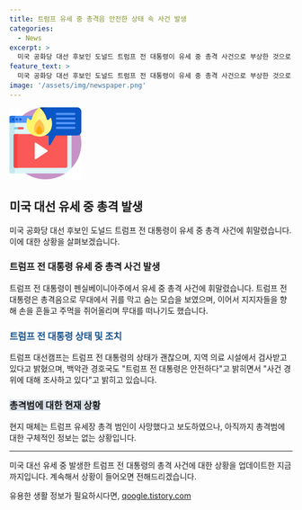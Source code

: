```yaml
---
title: 트럼프 유세 중 총격음 안전한 상태 속 사건 발생
categories:
  - News
excerpt: >
  미국 공화당 대선 후보인 도널드 트럼프 전 대통령이 유세 중 총격 사건으로 부상한 것으로 보이지만, 정확한 사건 경위는 조사 중이다. 트럼프 대선캠프는 그의 상태가 괜찮으며, 백악관은 사건 경위에 대해 조사 중이라고 밝혔다. 트럼프 유세장 총격범은 사망한 것으로 전해졌지만, 구체적인 정보는 아직 없는 상황이다. 해당 사안에 대해 계속 업데이트할 예정이다.
feature_text: >
  미국 공화당 대선 후보인 도널드 트럼프 전 대통령이 유세 중 총격 사건으로 부상한 것으로 보이지만, 정확한 사건 경위는 조사 중이다. 트럼프 대선캠프는 그의 상태가 괜찮으며, 백악관은 사건 경위에 대해 조사 중이라고 밝혔다. 트럼프 유세장 총격범은 사망한 것으로 전해졌지만, 구체적인 정보는 아직 없는 상황이다. 해당 사안에 대해 계속 업데이트할 예정이다.
image: '/assets/img/newspaper.png'
---
```


<p><img src="/assets/img/news.png" alt="rentncar 속보" /></p>

<h2 data-ke-size="size26">미국 대선 유세 중 총격 발생</h2>

<p data-ke-size="size16">미국 공화당 대선 후보인 도널드 트럼프 전 대통령이 유세 중 총격 사건에 휘말렸습니다. 이에 대한 상황을 살펴보겠습니다.</p>

<h3>트럼프 전 대통령 유세 중 총격 사건 발생</h3>

<p data-ke-size="size16">트럼프 전 대통령이 펜실베이니아주에서 유세 중 총격 사건에 휘말렸습니다. 트럼프 전 대통령은 총격음으로 무대에서 귀를 막고 숨는 모습을 보였으며, 이어서 지지자들을 향해 손을 흔들고 주먹을 쥐어올리며 무대를 떠나기도 했습니다.</p>

<h3><span style="color: #1a5490;">트럼프 전 대통령 상태 및 조치</span></h3>

<p data-ke-size="size16">트럼프 대선캠프는 트럼프 전 대통령의 상태가 괜찮으며, 지역 의료 시설에서 검사받고 있다고 밝혔으며, 백악관 경호국도 "트럼프 전 대통령은 안전하다"고 밝히면서 "사건 경위에 대해 조사하고 있다"고 밝히고 있습니다.</p>

<h3><b><span style="background-color: #21538527;">총격범에 대한 현재 상황</span></b></h3>

<p data-ke-size="size16">현지 매체는 트럼프 유세장 총격 범인이 사망했다고 보도하였으나, 아직까지 총격범에 대한 구체적인 정보는 없는 상황입니다.</p>

<hr>

<p data-ke-size="size16">미국 대선 유세 중 발생한 트럼프 전 대통령의 총격 사건에 대한 상황을 업데이트한 지금까지입니다. 계속해서 상황이 들어오면 전해드리겠습니다.</p>
유용한 생활 정보가 필요하시다면, <a href="https://qoogle.tistory.com" rel="dofollow">qoogle.tistory.com</a>


